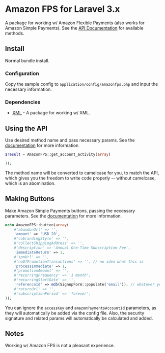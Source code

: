 # Amazon FPS for Laravel 3.x

A package for working w/ Amazon Flexible Payments (also works for Amazon Simple Payments).  See the [API Documentation](http://docs.aws.amazon.com/AmazonFPS/latest/FPSAPIReference/AWSFPSAPIDetails.html) for available methods.

## Install

Normal bundle install.

### Configuration

Copy the sample config to ``application/config/amazonfps.php`` and input the necessary information.

### Dependencies

* [XML](https://github.com/swt83/laravel-xml) - A package for working w/ XML.

## Using the API

Use desired method name and pass necessary params.  See the [documentation](http://docs.aws.amazon.com/AmazonFPS/latest/FPSAPIReference/AWSFPSAPIDetails.html) for more information.

```php
$result = AmazonFPS::get_account_activity(array(

));
```

The method name will be converted to camelcase for you, to match the API, which gives you the freedom to write code properly -- without camelcase, which is an abomination.

## Making Buttons

Make Amazon Simple Payments buttons, passing the necessary parameters.  See the [documentation](http://docs.aws.amazon.com/AmazonSimplePay/latest/ASPAdvancedUserGuide/button-html-example.html) for more information.

```php
echo AmazonFPS::button(array(
    #'abandonUrl' => '',
    'amount' => 'USD 20',
    #'cobrandingStyle' => '',
    #'collectShippingAddress' => '',
    #'description' => 'Annual One-Time Subscription Fee',
    'immediateReturn' => 1,
    #'ipnUrl' => '',
    #'noOfPromotionTransactions' => '', // no idea what this is
    'processImmediate' => 1,
    #'promotionAmount' => '',
    #'recurringFrequency' => '1 month',
    #'recurringStartDate' => '',
    'referenceId' => md5(SignupForm::populate('email')), // whatever you want
    #'returnUrl' => '',
    #'subscriptionPeriod' => 'forever',
));
```

You can ignore the ``accessKey`` and ``amazonPaymentsAccountId`` parameters, as they will automatically be added via the config file.  Also, the security signature and related params will automatically be calculated and added.

## Notes

Working w/ Amazon FPS is not a pleasant experience.